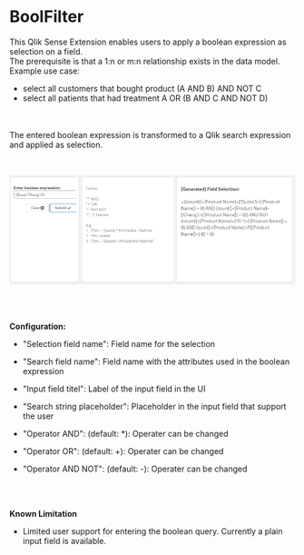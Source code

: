# BoolFilter


This Qlik Sense Extension enables users to apply a boolean expression as selection on a field. 
</br>
The prerequisite is that a 1:n or m:n relationship exists in the data model.
</br>
Example use case:
- select all customers that bought product (A AND B) AND NOT C
- select all patients that had treatment A OR (B AND C AND NOT D)  

</br></br>
The entered boolean expression is transformed to a Qlik search expression and applied as selection. 

</br>

![BoolFilter.PNG](https://raw.githubusercontent.com/mihael-dev/DemoData/main/BoolFilter/BoolFilter.PNG)


</br></br>

**Configuration:**

  - "Selection field name": Field name for the selection

  - "Search field name": Field name with the attributes used in the boolean expression

  - "Input field titel": Label of the input field in the UI

  - "Search string placeholder": Placeholder in the input field that support the user 

  - "Operator AND": (default: *): Operater can be changed

  - "Operator OR": (default: +): Operater can be changed

  - "Operator AND NOT": (default: -): Operater can be changed



</br></br>

**Known Limitation**
- Limited user support for entering the boolean query. Currently a plain input field is available.





